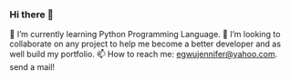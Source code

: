 ### Hi there 👋
🌱 I’m currently learning Python Programming Language.
👯 I’m looking to collaborate on any project to help me become a better developer and as well build my portfolio.
📫 How to reach me: egwujennifer@yahoo.com. send a mail!

<!--
**Firstofherkind/Firstofherkind** is a ✨ _special_ ✨ repository because its `README.md` (this file) appears on your GitHub profile.

Here are some ideas to get you started:

- 🔭 I’m currently working on ...
- 🌱 I’m currently learning ...
- 👯 I’m looking to collaborate on ...
- 🤔 I’m looking for help with ...
- 💬 Ask me about ...
- 📫 How to reach me: ...
- 😄 Pronouns: ...
- ⚡ Fun fact: ...
-->
